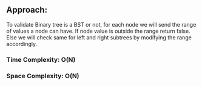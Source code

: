 ## Approach:
To validate Binary tree is a BST or not, for each node we will send the range of values a node can have. If node value is outside the range return false. Else we will check same for left and right subtrees by modifying the range accordingly.
​
### Time Complexity: O(N)
### Space Complexity: O(N)